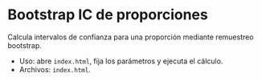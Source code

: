 # Bootstrap IC de proporciones

Calcula intervalos de confianza para una proporción mediante remuestreo bootstrap.

- Uso: abre `index.html`, fija los parámetros y ejecuta el cálculo.
- Archivos: `index.html`.

